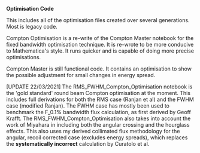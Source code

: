 __Optimisation Code__

This includes all of the optimisation files created over several generations. Most is legacy code.

Compton Optimisation is a re-write of the Compton Master notebook for the fixed bandwidth optimisation technique.
It is re-wrote to be more conducive to Mathematica's style. It runs quicker and is capable of doing more precise optimisations.

Compton Master is still functional code. It contains an optimisation to show the possible adjustment for small changes in energy spread.

[UPDATE 22/03/2021] The RMS_FWHM_Compton_Optimisation notebook is the 'gold standard' round beam Compton optimisation at the moment. This includes full derivations for both the RMS case (Ranjan et al) and the FWHM case (modified Ranjan). The FWHM case has mostly been used to benchmark the F_0.1% bandwidth flux calculation, as first derived by Geoff Krafft. The RMS_FWHM_Compton_Optimisation also takes into account the work of Miyahara in including both the angular crossing and the hourglass effects. This also uses my derived collimated flux methodology for the angular, recoil corrected case (excludes energy spreads), which replaces the __systematically incorrect__ calculation by Curatolo et al. 

